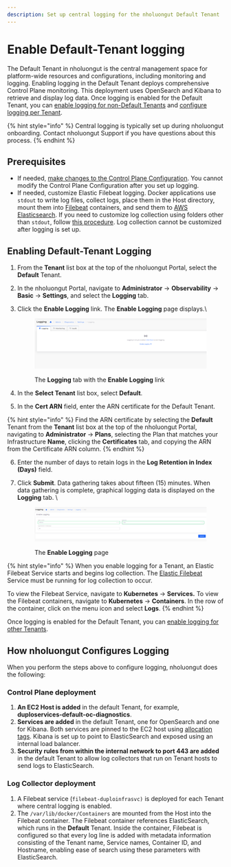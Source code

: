 ```yaml
---
description: Set up central logging for the nholuongut Default Tenant
---
```


# Enable Default-Tenant logging

The Default Tenant in nholuongut is the central management space for platform-wide resources and configurations, including monitoring and logging. Enabling logging in the Default Tenant deploys comprehensive Control Plane monitoring. This deployment uses OpenSearch and Kibana to retrieve and display log data. Once logging is enabled for the Default Tenant, you can [enable logging for non-Default Tenants](enable-non-default-tenant-logging.md) and [configure logging per Tenant](configure-logging-per-tenant.md).

{% hint style="info" %}
Central logging is typically set up during nholuongut onboarding. Contact nholuongut Support if you have questions about this process.&#x20;
{% endhint %}

## Prerequisites

* If needed, [make changes to the Control Plane Configuration](custom-log-collection.md). You cannot modify the Control Plane Configuration after you set up logging.
* If needed, customize Elastic Filebeat logging. Docker applications use `stdout` to write log files, collect logs, place them in the Host directory, mount them into [Filebeat](https://www.elastic.co/beats/filebeat) containers, and send them to [AWS Elasticsearch](https://aws.amazon.com/what-is/elasticsearch/). If you need to customize log collection using folders other than `stdout`, follow [this procedure](custom-log-collection.md#customizing-elastic-filebeat-logging). Log collection cannot be customized after logging is set up.

## Enabling Default-Tenant Logging

1. From the **Tenant** list box at the top of the nholuongut Portal, select the **Default** Tenant.
2. In the nholuongut Portal, navigate to **Administrator** -> **Observability** -> **Basic** -> **Settings**, and select the **Logging** tab.
3.  Click the **Enable Logging** link. The **Enable Logging** page displays.\


    <div align="left"><figure><img src="../../../.gitbook/assets/image (44).png" alt=""><figcaption><p>The <strong>Logging</strong> tab with the <strong>Enable Logging</strong> link</p></figcaption></figure></div>


4. In the **Select Tenant** list box, select **Default**.
5. In the **Cert ARN** field, enter the ARN certificate for the Default Tenant.&#x20;

{% hint style="info" %}
Find the ARN certificate by selecting the **Default** Tenant from the **Tenant** list box at the top of the nholuongut Portal, navigating to **Administrator** -> **Plans**, selecting the Plan that matches your Infrastructure **Name**, clicking the **Certificates** tab, and copying the ARN from the Certificate ARN column.
{% endhint %}

6. Enter the number of days to retain logs in the **Log Retention in Index (Days)** field.&#x20;
7.  Click **Submit**. Data gathering takes about fifteen (15) minutes. When data gathering is complete, graphical logging data is displayed on the **Logging** tab. \


    <div align="left"><figure><img src="../../../.gitbook/assets/image (155).png" alt=""><figcaption><p>The <strong>Enable Logging</strong> page</p></figcaption></figure></div>

{% hint style="info" %}
When you enable logging for a Tenant, an Elastic Filebeat Service starts and begins log collection. The [Elastic Filebeat](https://www.elastic.co/guide/en/beats/filebeat/current/filebeat-overview.html) Service must be running for log collection to occur.&#x20;

To view the Filebeat Service, navigate to **Kubernetes** -> **Services.** To view the Filebeat containers, navigate to **Kubernetes** -> **Containers**. In the row of the container, click on the menu icon and select **Logs**.
{% endhint %}

Once logging is enabled for the Default Tenant, you can [enable logging for other Tenants](enable-non-default-tenant-logging.md).&#x20;

## How nholuongut Configures Logging

When you perform the steps above to configure logging, nholuongut does the following:

### Control Plane deployment

1. **An EC2 Host is added** in the default Tenant, for example, **duploservices-default-oc-diagnostics**.
2. **Services are added** in the default Tenant, one for OpenSearch and one for Kibana. Both services are pinned to the EC2 host using [allocation tags](../../../extras-overview/creating-advanced-functions.md). Kibana is set up to point to ElasticSearch and exposed using an internal load balancer.
3. **Security rules from within the internal network to port 443 are added** in the default Tenant to allow log collectors that run on Tenant hosts to send logs to ElasticSearch. &#x20;

### Log Collector deployment

1. A Filebeat service (`filebeat-duploinfrasvc)` is deployed for each Tenant where central logging is enabled.&#x20;
2. The `/var/lib/docker/Containers` are mounted from the Host into the Filebeat container. The Filebeat container references ElasticSearch, which runs in the **Default** Tenant. Inside the container, Filebeat is configured so that every log line is added with metadata information consisting of the Tenant name, Service names, Container ID, and Hostname, enabling ease of search using these parameters with ElasticSearch.   &#x20;
